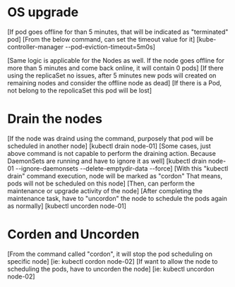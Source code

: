 # OS upgrade
[If pod goes offline for than 5 minutes, that will be indicated as "terminated" pod]
[From the below command, can set the timeout value for it]
[kube-controller-manager --pod-eviction-timeout=5m0s]

[Same logic is applicable for the Nodes as well. If the node goes offline for more than 5 minutes and come back online, it will contain 0 pods]
[If there using the replicaSet no issues, after 5 minutes new pods will created on remaining nodes and consider the offline node as dead]
[If there is a Pod, not belong to the repolicaSet this pod will be lost]

# Drain the nodes
[If the node was draind using the command, purposely that pod will be scheduled in another node]
[kubectl drain node-01]
[Some cases, just above command is not capable to perform the draining action. Because DaemonSets are running and have to ignore it as well]
[kubectl drain node-01 --ignore-daemonsets --delete-emptydir-data --force]
[With this "kubectl drain" command execution, node will be marked as "cordon" That means, pods will not be scheduled on this node]
[Then, can perform the maintenance or upgrade activity of the node]
[After completing the maintenance task, have to "uncordon" the node to schedule the pods again as normally]
[kubectl uncorden node-01]

# Corden and Uncorden
[From the command called "cordon", it will stop the pod scheduling on specific node]
[ie: kubectl cordon node-02]
[If want to allow the node to scheduling the pods, have to uncorden the node]
[ie: kubectl uncordon node-02]
